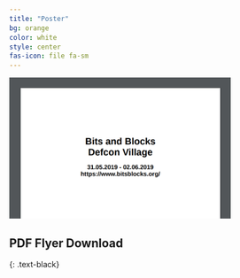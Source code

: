 ```yaml
---
title: "Poster"
bg: orange
color: white
style: center
fas-icon: file fa-sm
---
```


<a href='doc/DefconBitsblocks.pdf' alt='Defcon Bits and Blocks village flyer download'><img width='400' src='img/flyerdoc.png' alt='Defcon Bits and Blocks village flyer download' /></a>

## PDF Flyer Download
{: .text-black}
